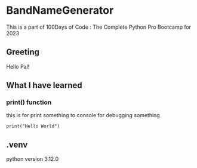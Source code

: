 # BandNameGenerator
This is a part of 100Days of Code : The Complete Python Pro Bootcamp for 2023

## Greeting
Hello Pal!

## What I have learned
### print() function
this is for print something to console for debugging something

```print("Hello World")```

## .venv
python version 3.12.0